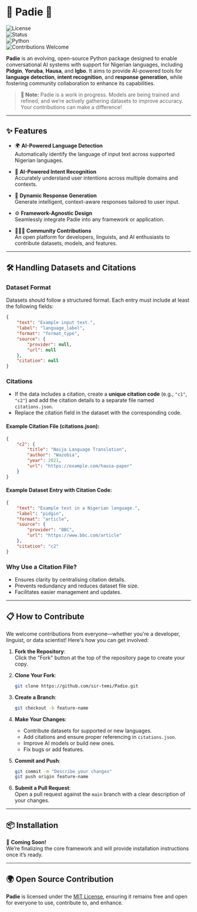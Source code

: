 # 🌟 **Padie** 🌟

![License](https://img.shields.io/badge/license-MIT-blue.svg)  
![Status](https://img.shields.io/badge/status-in%20progress-yellow.svg)  
![Python](https://img.shields.io/badge/python-3.8%2B-blue.svg)  
![Contributions Welcome](https://img.shields.io/badge/contributions-welcome-brightgreen.svg)

**Padie** is an evolving, open-source Python package designed to enable conversational AI systems with support for Nigerian languages, including **Pidgin**, **Yoruba**, **Hausa**, and **Igbo**. It aims to provide AI-powered tools for **language detection**, **intent recognition**, and **response generation**, while fostering community collaboration to enhance its capabilities.

> **🔧 Note:** Padie is a work in progress. Models are being trained and refined, and we’re actively gathering datasets to improve accuracy. Your contributions can make a difference!

---

## ✨ **Features**

-   🌍 **AI-Powered Language Detection**  
    Automatically identify the language of input text across supported Nigerian languages.

-   🎯 **AI-Powered Intent Recognition**  
    Accurately understand user intentions across multiple domains and contexts.

-   🤖 **Dynamic Response Generation**  
    Generate intelligent, context-aware responses tailored to user input.

-   ⚙️ **Framework-Agnostic Design**  
    Seamlessly integrate Padie into any framework or application.

-   🧑‍🤝‍🧑 **Community Contributions**  
    An open platform for developers, linguists, and AI enthusiasts to contribute datasets, models, and features.

---

## 🛠️ **Handling Datasets and Citations**

### **Dataset Format**

Datasets should follow a structured format. Each entry must include at least the following fields:

```json
{
    "text": "Example input text.",
    "label": "language_label",
    "format": "format_type",
    "source": {
        "provider": null,
        "url": null
    },
    "citation": null
}
```

### **Citations**

-   If the data includes a citation, create a **unique citation code** (e.g., `"c1"`, `"c2"`) and add the citation details to a separate file named `citations.json`.
-   Replace the citation field in the dataset with the corresponding code.

#### **Example Citation File (citations.json):**

```json
{
    "c2": {
        "title": "Naija Language Translation",
        "author": "Wazobia",
        "year": 2021,
        "url": "https://example.com/hausa-paper"
    }
}
```

#### **Example Dataset Entry with Citation Code:**

```json
{
    "text": "Example text in a Nigerian language.",
    "label": "pidgin",
    "format": "article",
    "source": {
        "provider": "BBC",
        "url": "https://www.bbc.com/article"
    },
    "citation": "c2"
}
```

### **Why Use a Citation File?**

-   Ensures clarity by centralising citation details.
-   Prevents redundancy and reduces dataset file size.
-   Facilitates easier management and updates.

---

## 📋 **How to Contribute**

We welcome contributions from everyone—whether you're a developer, linguist, or data scientist! Here's how you can get involved:

1. **Fork the Repository**:  
   Click the "Fork" button at the top of the repository page to create your copy.

2. **Clone Your Fork**:

    ```bash
    git clone https://github.com/sir-temi/Padie.git
    ```

3. **Create a Branch**:

    ```bash
    git checkout -b feature-name
    ```

4. **Make Your Changes**:

    - Contribute datasets for supported or new languages.
    - Add citations and ensure proper referencing in `citations.json`.
    - Improve AI models or build new ones.
    - Fix bugs or add features.

5. **Commit and Push**:

    ```bash
    git commit -m "Describe your changes"
    git push origin feature-name
    ```

6. **Submit a Pull Request**:  
   Open a pull request against the `main` branch with a clear description of your changes.

---

## 📦 **Installation**

🚧 **Coming Soon!**  
We’re finalizing the core framework and will provide installation instructions once it’s ready.

---

## 🌍 **Open Source Contribution**

**Padie** is licensed under the [MIT License](https://opensource.org/licenses/MIT), ensuring it remains free and open for everyone to use, contribute to, and enhance.
